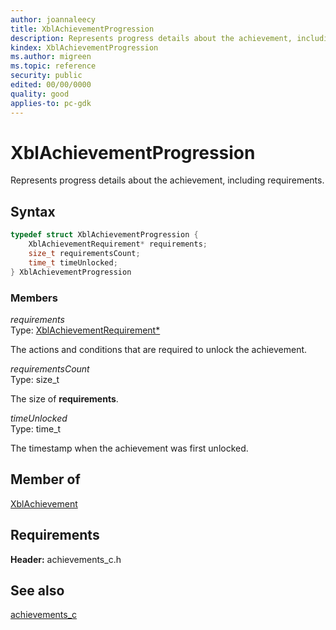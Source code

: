 ```yaml
---
author: joannaleecy
title: XblAchievementProgression
description: Represents progress details about the achievement, including requirements.
kindex: XblAchievementProgression
ms.author: migreen
ms.topic: reference
security: public
edited: 00/00/0000
quality: good
applies-to: pc-gdk
---
```


# XblAchievementProgression  

Represents progress details about the achievement, including requirements.  

## Syntax  
  
```cpp
typedef struct XblAchievementProgression {  
    XblAchievementRequirement* requirements;  
    size_t requirementsCount;  
    time_t timeUnlocked;  
} XblAchievementProgression  
```
  
### Members  
  
*requirements*  
Type: [XblAchievementRequirement*](xblachievementrequirement.md)  
  
The actions and conditions that are required to unlock the achievement.
  
*requirementsCount*  
Type: size_t  
  
The size of **requirements**.
  
*timeUnlocked*  
Type: time_t  
  
The timestamp when the achievement was first unlocked.
  
## Member of
  
[XblAchievement](xblachievement.md)
  
## Requirements  
  
**Header:** achievements_c.h
  
## See also  
[achievements_c](../achievements_c_members.md)  
  
  